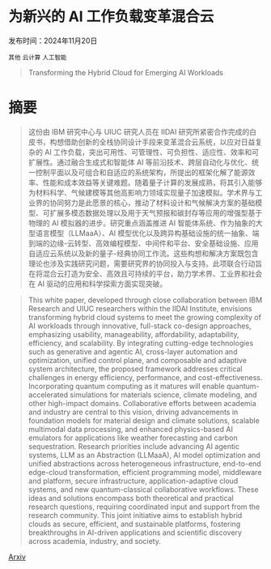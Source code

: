 # 为新兴的 AI 工作负载变革混合云

发布时间：2024年11月20日

`其他` `云计算` `人工智能`

> Transforming the Hybrid Cloud for Emerging AI Workloads

# 摘要

> 这份由 IBM 研究中心与 UIUC 研究人员在 IIDAI 研究所紧密合作完成的白皮书，构想借助创新的全栈协同设计手段来变革混合云系统，以应对日益复杂的 AI 工作负载，突出可用性、可管理性、可负担性、适应性、效率和可扩展性。通过融合生成式和智能体 AI 等前沿技术、跨层自动化与优化、统一控制平面以及可组合和自适应的系统架构，所提出的框架化解了能源效率、性能和成本效益等关键难题。随着量子计算的发展成熟，将其引入能够为材料科学、气候建模等其他高影响力领域实现量子加速模拟。学术界与工业界的协同努力是此愿景的核心，推动了材料设计和气候解决方案的基础模型、可扩展多模态数据处理以及用于天气预报和碳封存等应用的增强型基于物理的 AI 模拟器的进步。研究重点涵盖推进 AI 智能体系统、作为抽象的大型语言模型（LLMaaA）、AI 模型优化以及跨异构基础设施的统一抽象、端到端的边缘-云转型、高效编程模型、中间件和平台、安全基础设施、应用自适应云系统以及新的量子-经典协同工作流。这些构想和解决方案既包含理论也涉及实践研究问题，需要研究界的协同投入与支持。此项联合行动旨在将混合云打造为安全、高效且可持续的平台，助力学术界、工业界和社会在 AI 驱动的应用和科学探索方面实现突破。

> This white paper, developed through close collaboration between IBM Research and UIUC researchers within the IIDAI Institute, envisions transforming hybrid cloud systems to meet the growing complexity of AI workloads through innovative, full-stack co-design approaches, emphasizing usability, manageability, affordability, adaptability, efficiency, and scalability. By integrating cutting-edge technologies such as generative and agentic AI, cross-layer automation and optimization, unified control plane, and composable and adaptive system architecture, the proposed framework addresses critical challenges in energy efficiency, performance, and cost-effectiveness. Incorporating quantum computing as it matures will enable quantum-accelerated simulations for materials science, climate modeling, and other high-impact domains. Collaborative efforts between academia and industry are central to this vision, driving advancements in foundation models for material design and climate solutions, scalable multimodal data processing, and enhanced physics-based AI emulators for applications like weather forecasting and carbon sequestration. Research priorities include advancing AI agentic systems, LLM as an Abstraction (LLMaaA), AI model optimization and unified abstractions across heterogeneous infrastructure, end-to-end edge-cloud transformation, efficient programming model, middleware and platform, secure infrastructure, application-adaptive cloud systems, and new quantum-classical collaborative workflows. These ideas and solutions encompass both theoretical and practical research questions, requiring coordinated input and support from the research community. This joint initiative aims to establish hybrid clouds as secure, efficient, and sustainable platforms, fostering breakthroughs in AI-driven applications and scientific discovery across academia, industry, and society.

[Arxiv](https://arxiv.org/abs/2411.13239)